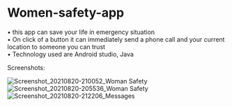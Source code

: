 # Women-safety-app
• this app can save your life in emergency situation<br /> 
• On click of a button it can immediately send a phone call and your current location to someone you can trust<br /> 
• Technology used are Android studio, Java<br /> 

Screenshots:



![Screenshot_20210820-210052_Woman Safety](https://user-images.githubusercontent.com/72352984/130310142-2ddc67f3-00cd-475c-9fef-a3bf4808b61c.jpg)
![Screenshot_20210820-205536_Woman Safety](https://user-images.githubusercontent.com/72352984/130310145-6e19252a-1201-4992-a866-8afdc91b1daa.jpg)
![Screenshot_20210820-212206_Messages](https://user-images.githubusercontent.com/72352984/130310148-d79691bd-b379-4049-bbbc-54599883ef80.jpg)



